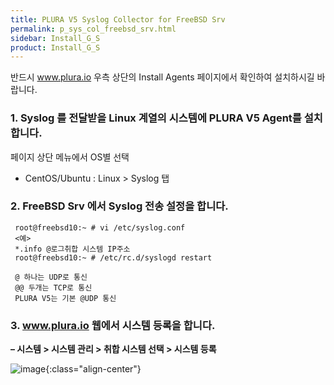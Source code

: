 ```yaml
---
title: PLURA V5 Syslog Collector for FreeBSD Srv
permalink: p_sys_col_freebsd_srv.html
sidebar: Install_G_S
product: Install_G_S
---
```


반드시 www.plura.io 우측 상단의 Install Agents 페이지에서 확인하여 설치하시길 바랍니다.

### 1. Syslog 를 전달받을 Linux 계열의 시스템에 PLURA V5 Agent를 설치합니다.

페이지 상단 메뉴에서 OS별 선택

  - CentOS/Ubuntu : Linux > Syslog 탭
 

### 2. FreeBSD Srv 에서 Syslog 전송 설정을 합니다.

     root@freebsd10:~ # vi /etc/syslog.conf
     <예>
     *.info @로그취합 시스템 IP주소
     root@freebsd10:~ # /etc/rc.d/syslogd restart

     @ 하나는 UDP로 통신
     @@ 두개는 TCP로 통신
     PLURA V5는 기본 @UDP 통신

### 3. www.plura.io 웹에서 시스템 등록을 합니다.
**– 시스템 > 시스템 관리 > 취합 시스템 선택 > 시스템 등록**

 ![image](/docs/images/Ins_G/FreeBSD/freebsd.png){:class="align-center"}